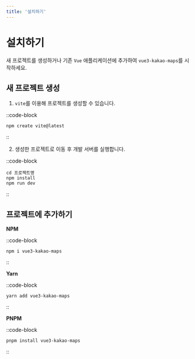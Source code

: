 ```yaml
---
title: '설치하기'
---
```


# 설치하기

새 프로젝트를 생성하거나 기존 `Vue` 애플리케이션에 추가하여 `vue3-kakao-maps`를 시작하세요.

## 새 프로젝트 생성

1. `vite`를 이용해 프로젝트를 생성할 수 있습니다.

::code-block

```shell
npm create vite@latest
```

::

2. 생성한 프로젝트로 이동 후 개발 서버를 실행합니다.

::code-block

```shell
cd 프로젝트명
npm install
npm run dev
```

::

## 프로젝트에 추가하기

**NPM**

::code-block

```shell
npm i vue3-kakao-maps
```

::

**Yarn**

::code-block

```shell
yarn add vue3-kakao-maps
```

::

**PNPM**

::code-block

```shell
pnpm install vue3-kakao-maps
```

::
